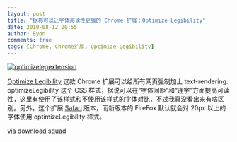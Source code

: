 ```yaml
---
layout: post
title: "据称可以让字体阅读性更强的 Chrome 扩展：Optimize Legibility"
date: 2010-08-12 00:55
author: Eyon
comments: true
tags: [Chrome, Chrome扩展, Optimize Legibility]
---
```

<a href="http://img.chromi.org/2010/08/optimizelegextension.jpg">![](http://img.chromi.org/2010/08/optimizelegextension.jpg "optimizelegextension")</a>

[Optimize Legibility](https://chrome.google.com/extensions/detail/deglagpfendnbepmjmfmghphlcdlogdl?hl=zh-cn) 这款 Chrome 扩展可以给所有网页强制加上 text-rendering: optimizeLegibility 这个 CSS 样式，据说可以在“字体间距”和“连字”方面提高可读性，这里有使用了该样式和不使用该样式的字体对比，不过我真没看出来有啥区别。另外，这个扩展 [Safari](http://cmorrell.com/misc/optimize-legibility-safari-5-810) 版本，而新版本的 FireFox 默认就会对 20px 以上的字体使用 optimizeLegibility 样式。

via [download squad](http://www.downloadsquad.com/2010/08/11/chrome-safari-web-legible/)



 
